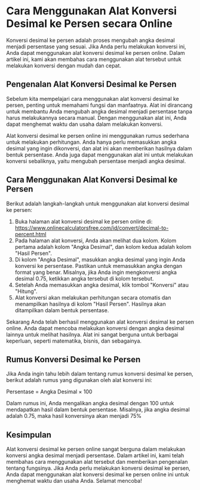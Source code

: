 Cara Menggunakan Alat Konversi Desimal ke Persen secara Online
==============================================================

Konversi desimal ke persen adalah proses mengubah angka desimal menjadi persentase yang sesuai. Jika Anda perlu melakukan konversi ini, Anda dapat menggunakan alat konversi desimal ke persen online. Dalam artikel ini, kami akan membahas cara menggunakan alat tersebut untuk melakukan konversi dengan mudah dan cepat.

Pengenalan Alat Konversi Desimal ke Persen
------------------------------------------

Sebelum kita mempelajari cara menggunakan alat konversi desimal ke persen, penting untuk memahami fungsi dan manfaatnya. Alat ini dirancang untuk membantu Anda mengubah angka desimal menjadi persentase tanpa harus melakukannya secara manual. Dengan menggunakan alat ini, Anda dapat menghemat waktu dan usaha dalam melakukan konversi.

Alat konversi desimal ke persen online ini menggunakan rumus sederhana untuk melakukan perhitungan. Anda hanya perlu memasukkan angka desimal yang ingin dikonversi, dan alat ini akan memberikan hasilnya dalam bentuk persentase. Anda juga dapat menggunakan alat ini untuk melakukan konversi sebaliknya, yaitu mengubah persentase menjadi angka desimal.

Cara Menggunakan Alat Konversi Desimal ke Persen
------------------------------------------------

Berikut adalah langkah-langkah untuk menggunakan alat konversi desimal ke persen:

1. Buka halaman alat konversi desimal ke persen online di: <https://www.onlinecalculatorsfree.com/id/convert/decimal-to-percent.html>
2. Pada halaman alat konversi, Anda akan melihat dua kolom. Kolom pertama adalah kolom "Angka Desimal", dan kolom kedua adalah kolom "Hasil Persen".
3. Di kolom "Angka Desimal", masukkan angka desimal yang ingin Anda konversi ke persentase. Pastikan untuk memasukkan angka dengan format yang benar. Misalnya, jika Anda ingin mengkonversi angka desimal 0.75, ketikkan angka tersebut di kolom tersebut.
4. Setelah Anda memasukkan angka desimal, klik tombol "Konversi" atau "Hitung".
5. Alat konversi akan melakukan perhitungan secara otomatis dan menampilkan hasilnya di kolom "Hasil Persen". Hasilnya akan ditampilkan dalam bentuk persentase.

Sekarang Anda telah berhasil menggunakan alat konversi desimal ke persen online. Anda dapat mencoba melakukan konversi dengan angka desimal lainnya untuk melihat hasilnya. Alat ini sangat berguna untuk berbagai keperluan, seperti matematika, bisnis, dan sebagainya.

Rumus Konversi Desimal ke Persen
--------------------------------

Jika Anda ingin tahu lebih dalam tentang rumus konversi desimal ke persen, berikut adalah rumus yang digunakan oleh alat konversi ini:

Persentase = Angka Desimal × 100

Dalam rumus ini, Anda mengalikan angka desimal dengan 100 untuk mendapatkan hasil dalam bentuk persentase. Misalnya, jika angka desimal adalah 0.75, maka hasil konversinya akan menjadi 75%

Kesimpulan
----------

Alat konversi desimal ke persen online sangat berguna dalam melakukan konversi angka desimal menjadi persentase. Dalam artikel ini, kami telah membahas cara menggunakan alat tersebut dan memberikan pengenalan tentang fungsinya. Jika Anda perlu melakukan konversi desimal ke persen, Anda dapat menggunakan alat konversi desimal ke persen online ini untuk menghemat waktu dan usaha Anda. Selamat mencoba!